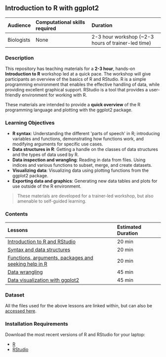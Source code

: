 ## Introduction to R with ggplot2

| Audience | Computational skills required | Duration |
:----------|:----------|:----------|
| Biologists | None | 2-3 hour workshop (~2-3 hours of trainer-led time) |

### Description
This repository has teaching materials for a **2-3 hour**, hands-on **Introduction to R** workshop led at a quick pace. The workshop will give participants an overview of the basics of R and RStudio. R is a simple programming environment that enables the effective handling of data, while providing excellent graphical support. RStudio is a tool that provides a user-friendly environment for working with R. 

These materials are intended to provide a **quick overview** of the R programming language and plotting with the ggplot2 package. 

### Learning Objectives

* **R syntax**: Understanding the different 'parts of speech' in R; introducing variables and functions, demonstrating how functions work, and modifying arguments for specific use cases.
* **Data structures in R**: Getting a handle on the classes of data structures and the types of data used by R.
* **Data inspection and wrangling**: Reading in data from files. Using indices and various functions to subset, merge, and create datasets.
* **Visualizing data**: Visualizing data using plotting functions from the ggplot2 package.
* **Exporting data and graphics**: Generating new data tables and plots for use outside of the R environment.

> These materials are developed for a trainer-led workshop, but also amenable to self-guided learning.


### Contents

| Lessons            | Estimated Duration |
|:------------------------|:----------|
|[Introduction to R and RStudio](https://hbctraining.github.io/Training-modules/IntroR_ggplot2/lessons/01_Intro-to-R.html) | 20 min |
|[Syntax and data structures](https://hbctraining.github.io/Training-modules/IntroR_ggplot2/lessons/02_syntax_and_data_structures.html) | 20 min |
|[Functions, arguments, packages and seeking help in R](https://hbctraining.github.io/Training-modules/IntroR_ggplot2/lessons/03_functions-and-arguments.html) | 20 min |
|[Data wrangling](https://hbctraining.github.io/Training-modules/IntroR_ggplot2/lessons/04_data-wrangling.html) | 45 min |
|[Data visualization with ggplot2](https://hbctraining.github.io/Training-modules/IntroR_ggplot2/lessons/05_data-visualization.html) | 45 min |

### Dataset

All the files used for the above lessons are linked within, but can also be [accessed here](https://github.com/hbctraining/Intro-to-R-with-DGE/tree/master/data).

### Installation Requirements

Download the most recent versions of R and RStudio for your laptop:

 - [R](http://lib.stat.cmu.edu/R/CRAN/) 
 - [RStudio](https://www.rstudio.com/products/rstudio/download/#download)
